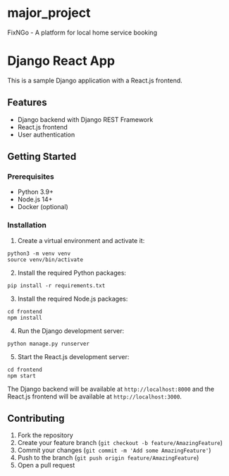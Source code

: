 # major_project
FixNGo - A platform for local home service booking
# Django React App

This is a sample Django application with a React.js frontend.

## Features
- Django backend with Django REST Framework
- React.js frontend
- User authentication


## Getting Started

### Prerequisites
- Python 3.9+
- Node.js 14+
- Docker (optional)

### Installation

1. Create a virtual environment and activate it:

```
python3 -m venv venv
source venv/bin/activate
```

2. Install the required Python packages:

```
pip install -r requirements.txt
```

3. Install the required Node.js packages:

```
cd frontend
npm install
```

4. Run the Django development server:

```
python manage.py runserver
```

5. Start the React.js development server:

```
cd frontend
npm start
```

The Django backend will be available at `http://localhost:8000` and the React.js frontend will be available at `http://localhost:3000`.



## Contributing

1. Fork the repository
2. Create your feature branch (`git checkout -b feature/AmazingFeature`)
3. Commit your changes (`git commit -m 'Add some AmazingFeature'`)
4. Push to the branch (`git push origin feature/AmazingFeature`)
5. Open a pull request
